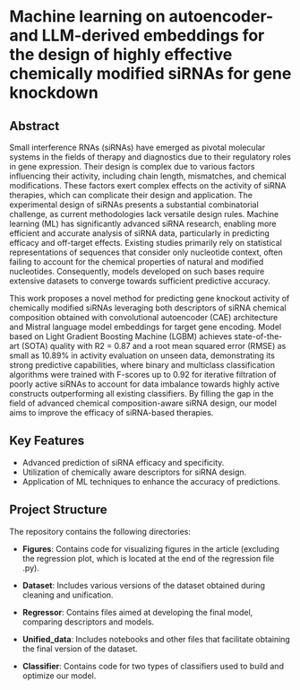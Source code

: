 # Machine learning on autoencoder- and LLM-derived embeddings for the design of highly effective chemically modified siRNAs for gene knockdown

## Abstract

Small interference RNAs (siRNAs) have emerged as pivotal molecular systems in the fields of therapy and diagnostics due to their regulatory roles in gene expression. Their design is complex due to various factors influencing their activity, including chain length, mismatches, and chemical modifications. These factors exert complex effects on the activity of siRNA therapies, which can complicate their design and application. The experimental design of siRNAs presents a substantial combinatorial challenge, as current methodologies lack versatile design rules. Machine learning (ML) has significantly advanced siRNA research, enabling more efficient and accurate analysis of siRNA data, particularly in predicting efficacy and off-target effects. Existing studies primarily rely on statistical representations of sequences that consider only nucleotide context, often failing to account for the chemical properties of natural and modified nucleotides. Consequently, models developed on such bases require extensive datasets to converge towards sufficient predictive accuracy. 

This work proposes a novel method for predicting gene knockout activity of chemically modified siRNAs leveraging both descriptors of siRNA chemical composition obtained with convolutional autoencoder (CAE) architecture and Mistral language model embeddings for target gene encoding. Model based on Light Gradient Boosting Machine (LGBM) achieves state-of-the-art (SOTA) quality with R2 = 0.87 and a root mean squared error (RMSE) as small as 10.89% in activity evaluation on unseen data, demonstrating its strong predictive capabilities, where binary and multiclass classification algorithms were trained with F-scores up to 0.92 for iterative filtration of poorly active siRNAs to account for data imbalance towards highly active constructs outperforming all existing classifiers. By filling the gap in the field of advanced chemical composition-aware siRNA design, our model aims to improve the efficacy of siRNA-based therapies.

## Key Features

- Advanced prediction of siRNA efficacy and specificity.
- Utilization of chemically aware descriptors for siRNA design.
- Application of ML techniques to enhance the accuracy of predictions.

## Project Structure

The repository contains the following directories:

- **Figures**: Contains code for visualizing figures in the article (excluding the regression plot, which is located at the end of the regression file .py).
  
- **Dataset**: Includes various versions of the dataset obtained during cleaning and unification.

- **Regressor**: Contains files aimed at developing the final model, comparing descriptors and models.

- **Unified_data**: Includes notebooks and other files that facilitate obtaining the final version of the dataset.

- **Classifier**: Contains code for two types of classifiers used to build and optimize our model.
 
